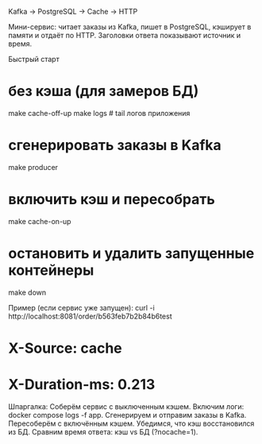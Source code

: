 Kafka → PostgreSQL → Cache → HTTP

Мини-сервис: читает заказы из Kafka, пишет в PostgreSQL, кэширует в памяти и отдаёт по HTTP. Заголовки ответа показывают источник и время.

Быстрый старт
# без кэша (для замеров БД)
make cache-off-up
make logs   # tail логов приложения

# сгенерировать заказы в Kafka
make producer

# включить кэш и пересобрать
make cache-on-up

# остановить и удалить запущенные контейнеры
make down

Пример (если сервис уже запущен):
curl -i http://localhost:8081/order/b563feb7b2b84b6test
# X-Source: cache
# X-Duration-ms: 0.213

Шпаргалка:
Соберём сервис с выключенным кэшем.
Включим логи: docker compose logs -f app.
Сгенерируем и отправим заказы в Kafka.
Пересоберём с включённым кэшем.
Убедимся, что кэш восстановился из БД.
Сравним время ответа: кэш vs БД (?nocache=1).
